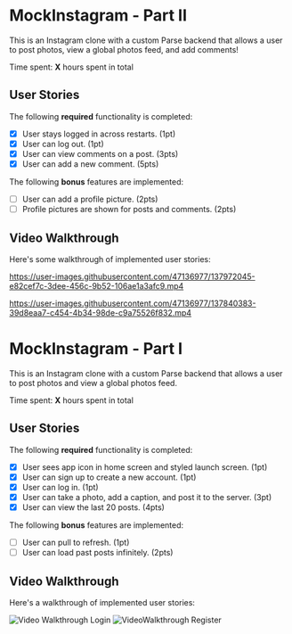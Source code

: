 # MockInstagram - Part II

This is an Instagram clone with a custom Parse backend that allows a user to post photos, view a global photos feed, and add comments!

Time spent: **X** hours spent in total

## User Stories

The following **required** functionality is completed:

- [x] User stays logged in across restarts. (1pt)
- [x] User can log out. (1pt)
- [x] User can view comments on a post. (3pts)
- [x] User can add a new comment. (5pts)

The following **bonus** features are implemented:

- [ ] User can add a profile picture. (2pts)
- [ ] Profile pictures are shown for posts and comments. (2pts)

## Video Walkthrough

Here's some walkthrough of implemented user stories:

https://user-images.githubusercontent.com/47136977/137972045-e82cef7c-3dee-456c-9b52-106ae1a3afc9.mp4

https://user-images.githubusercontent.com/47136977/137840383-39d8eaa7-c454-4b34-98de-c9a75526f832.mp4

# MockInstagram - Part I

This is an Instagram clone with a custom Parse backend that allows a user to post photos and view a global photos feed.

Time spent: **X** hours spent in total

## User Stories

The following **required** functionality is completed:

- [x] User sees app icon in home screen and styled launch screen. (1pt)
- [x] User can sign up to create a new account. (1pt)
- [x] User can log in. (1pt)
- [x] User can take a photo, add a caption, and post it to the server. (3pt)
- [x] User can view the last 20 posts. (4pts)

The following **bonus** features are implemented:

- [ ] User can pull to refresh. (1pt)
- [ ] User can load past posts infinitely. (2pts)

## Video Walkthrough

Here's a walkthrough of implemented user stories:

![Video Walkthrough Login](https://user-images.githubusercontent.com/47136977/137062585-17cba7e8-b1e3-46db-bbd3-672f959608ba.gif)
![VideoWalkthrough Register](https://user-images.githubusercontent.com/47136977/137063120-1c5c0ae2-536c-4d7b-80d7-7d25cafa9690.gif)

